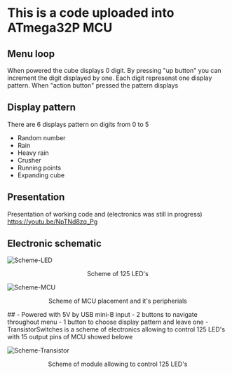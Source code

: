 # This is a code uploaded into ATmega32P MCU
## Menu loop
When powered the cube displays 0 digit. By pressing "up button" you can increment the digit displayed by one. Each digit represenst one display pattern. When "action button" pressed the pattern displays

## Display pattern
There are 6 displays pattern on digits from 0 to 5
- Random number
- Rain
- Heavy rain
- Crusher
- Running points
- Expanding cube

## Presentation
Presentation of working code and (electronics was still in progress)
https://youtu.be/NpTNd8zq_Pg

## Electronic schematic
![Scheme-LED](https://user-images.githubusercontent.com/62220648/164735447-10ad1311-a12c-4e7d-9ef5-8022c1860d6d.jpg)
<p align="center">
  Scheme of 125 LED's
</p>

![Scheme-MCU](https://user-images.githubusercontent.com/62220648/164736124-25907489-04eb-4d05-99e8-45eada0dbdfe.jpg)
<p align="center">
  Scheme of MCU placement and it's peripherials
</p>
##
- Powered with 5V by USB mini-B input
- 2 buttons to navigate throughout menu
- 1 button to choose display pattern and leave one
- TransistorSwitches is a scheme of electronics allowing to control 125 LED's with 15 output pins of MCU showed belowe

![Scheme-Transistor](https://user-images.githubusercontent.com/62220648/164736286-79ba2c55-30b3-454f-a71d-779dbadbbc2f.jpg)
<p align="center">
  Scheme of module allowing to control 125 LED's
</p>
